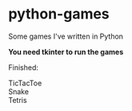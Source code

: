 # python-games
Some games I've written in Python

<strong>You need tkinter to run the games</strong>

Finished:

TicTacToe<br>
Snake<br>
Tetris
